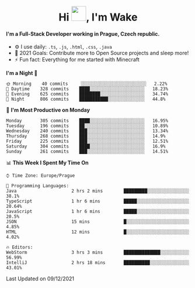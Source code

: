 <h1 align="center">Hi <img src="https://raw.githubusercontent.com/MrWakeCZ/MrWakeCZ/master/Hi.gif" width="40px" />, I'm Wake</h1>

#### I'm a Full-Stack Developer working in Prague, Czech republic.
- ⚙️ I use daily: `.ts`, `.js`, `.html`, `.css`, `.java`
- 🥅 2021 Goals: Contribute more to Open Source projects and sleep more!
- ⚡ Fun fact: Everything for me started with Minecraft

<!--START_SECTION:waka-->
**I'm a Night 🦉** 

```text
🌞 Morning    40 commits     ░░░░░░░░░░░░░░░░░░░░░░░░░   2.22% 
🌆 Daytime    328 commits    ████░░░░░░░░░░░░░░░░░░░░░   18.23% 
🌃 Evening    625 commits    ████████░░░░░░░░░░░░░░░░░   34.74% 
🌙 Night      806 commits    ███████████░░░░░░░░░░░░░░   44.8%

```
📅 **I'm Most Productive on Monday** 

```text
Monday       305 commits    ████░░░░░░░░░░░░░░░░░░░░░   16.95% 
Tuesday      196 commits    ██░░░░░░░░░░░░░░░░░░░░░░░   10.89% 
Wednesday    240 commits    ███░░░░░░░░░░░░░░░░░░░░░░   13.34% 
Thursday     268 commits    ███░░░░░░░░░░░░░░░░░░░░░░   14.9% 
Friday       225 commits    ███░░░░░░░░░░░░░░░░░░░░░░   12.51% 
Saturday     304 commits    ████░░░░░░░░░░░░░░░░░░░░░   16.9% 
Sunday       261 commits    ███░░░░░░░░░░░░░░░░░░░░░░   14.51%

```


📊 **This Week I Spent My Time On** 

```text
⌚︎ Time Zone: Europe/Prague

💬 Programming Languages: 
Java                     2 hrs 2 mins        █████████░░░░░░░░░░░░░░░░   38.1% 
TypeScript               1 hr 6 mins         █████░░░░░░░░░░░░░░░░░░░░   20.64% 
JavaScript               1 hr 6 mins         █████░░░░░░░░░░░░░░░░░░░░   20.5% 
JSON                     15 mins             █░░░░░░░░░░░░░░░░░░░░░░░░   4.85% 
HTML                     12 mins             █░░░░░░░░░░░░░░░░░░░░░░░░   4.02%

🔥 Editors: 
WebStorm                 3 hrs 3 mins        ██████████████░░░░░░░░░░░   56.99% 
IntelliJ                 2 hrs 18 mins       ██████████░░░░░░░░░░░░░░░   43.01%

```


 Last Updated on 09/12/2021
<!--END_SECTION:waka-->
